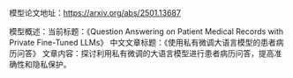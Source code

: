 模型论文地址：https://arxiv.org/abs/2501.13687

模型概述：当前标题：《Question Answering on Patient Medical Records with Private Fine-Tuned LLMs》
中文文章标题：《使用私有微调大语言模型的患者病历问答》
文章内容：探讨利用私有微调的大语言模型进行患者病历问答，提高准确性和隐私保护。
